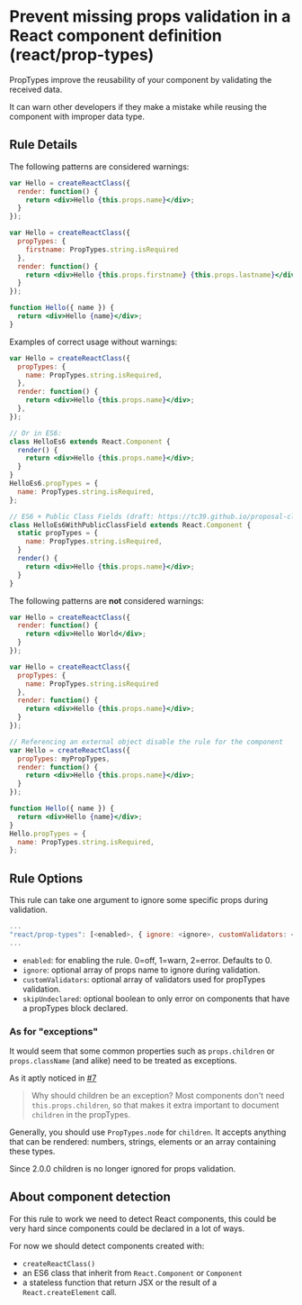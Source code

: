 # Prevent missing props validation in a React component definition (react/prop-types)

PropTypes improve the reusability of your component by validating the received data.

It can warn other developers if they make a mistake while reusing the component with improper data type.

## Rule Details

The following patterns are considered warnings:

```jsx
var Hello = createReactClass({
  render: function() {
    return <div>Hello {this.props.name}</div>;
  }
});

var Hello = createReactClass({
  propTypes: {
    firstname: PropTypes.string.isRequired
  },
  render: function() {
    return <div>Hello {this.props.firstname} {this.props.lastname}</div>; // lastname type is not defined in propTypes
  }
});

function Hello({ name }) {
  return <div>Hello {name}</div>;
}
```

Examples of correct usage without warnings:

```jsx
var Hello = createReactClass({
  propTypes: {
    name: PropTypes.string.isRequired,
  },
  render: function() {
    return <div>Hello {this.props.name}</div>;
  },
});

// Or in ES6:
class HelloEs6 extends React.Component {
  render() {
    return <div>Hello {this.props.name}</div>;
  }
}
HelloEs6.propTypes = {
  name: PropTypes.string.isRequired,
};

// ES6 + Public Class Fields (draft: https://tc39.github.io/proposal-class-public-fields/)
class HelloEs6WithPublicClassField extends React.Component {
  static propTypes = {
    name: PropTypes.string.isRequired,
  }
  render() {
    return <div>Hello {this.props.name}</div>;
  }
}
```

The following patterns are **not** considered warnings:

```jsx
var Hello = createReactClass({
  render: function() {
    return <div>Hello World</div>;
  }
});

var Hello = createReactClass({
  propTypes: {
    name: PropTypes.string.isRequired
  },
  render: function() {
    return <div>Hello {this.props.name}</div>;
  }
});

// Referencing an external object disable the rule for the component
var Hello = createReactClass({
  propTypes: myPropTypes,
  render: function() {
    return <div>Hello {this.props.name}</div>;
  }
});

function Hello({ name }) {
  return <div>Hello {name}</div>;
}
Hello.propTypes = {
  name: PropTypes.string.isRequired,
};
```

## Rule Options

This rule can take one argument to ignore some specific props during validation.

```js
...
"react/prop-types": [<enabled>, { ignore: <ignore>, customValidators: <customValidator>, skipUndeclared: <skipUndeclared> }]
...
```

* `enabled`: for enabling the rule. 0=off, 1=warn, 2=error. Defaults to 0.
* `ignore`: optional array of props name to ignore during validation.
* `customValidators`: optional array of validators used for propTypes validation.
* `skipUndeclared`: optional boolean to only error on components that have a propTypes block declared.

### As for "exceptions"

It would seem that some common properties such as `props.children` or `props.className`
(and alike) need to be treated as exceptions.

As it aptly noticed in
[#7](https://github.com/yannickcr/eslint-plugin-react/issues/7)

> Why should children be an exception?
> Most components don't need `this.props.children`, so that makes it extra important
to document `children` in the propTypes.

Generally, you should use `PropTypes.node` for `children`. It accepts
anything that can be rendered: numbers, strings, elements or an array containing
these types.

Since 2.0.0 children is no longer ignored for props validation.

## About component detection

For this rule to work we need to detect React components, this could be very hard since components could be declared in a lot of ways.

For now we should detect components created with:

* `createReactClass()`
* an ES6 class that inherit from `React.Component` or `Component`
* a stateless function that return JSX or the result of a `React.createElement` call.
